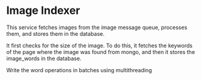 # Image Indexer

This service fetches images from the image message queue, processes them, and stores them in the database.

It first checks for the size of the image.
To do this, it fetches the keywords of the page where the image was found from mongo, and then it stores the image_words in the database.

Write the word operations in batches using multithreading
